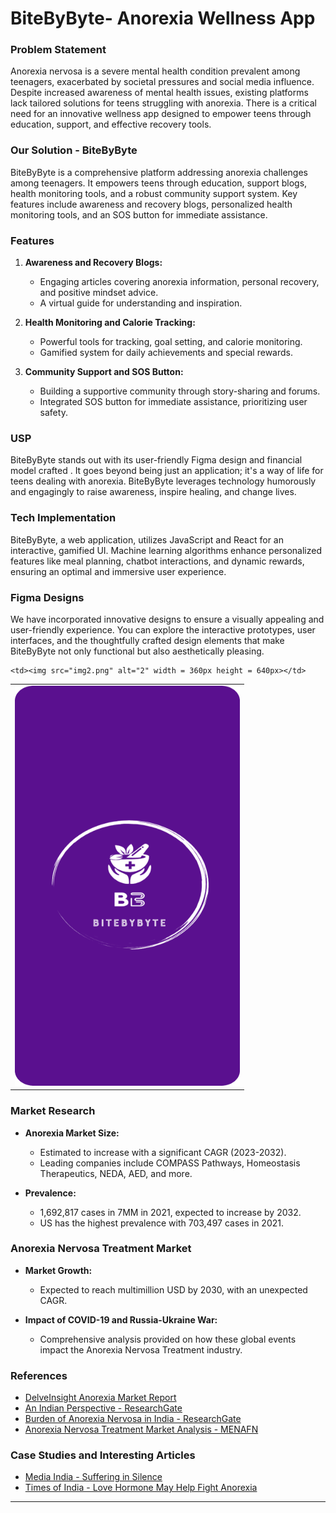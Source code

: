 # BiteByByte- Anorexia Wellness App

### Problem Statement

Anorexia nervosa is a severe mental health condition prevalent among teenagers, exacerbated by societal pressures and social media influence. Despite increased awareness of mental health issues, existing platforms lack tailored solutions for teens struggling with anorexia. There is a critical need for an innovative wellness app designed to empower teens through education, support, and effective recovery tools.

### Our Solution - BiteByByte

BiteByByte is a comprehensive platform addressing anorexia challenges among teenagers. It empowers teens through education, support blogs, health monitoring tools, and a robust community support system. Key features include awareness and recovery blogs, personalized health monitoring tools, and an SOS button for immediate assistance.

### Features

1. **Awareness and Recovery Blogs:**
   - Engaging articles covering anorexia information, personal recovery, and positive mindset advice.
   - A virtual guide for understanding and inspiration.

2. **Health Monitoring and Calorie Tracking:**
   - Powerful tools for tracking, goal setting, and calorie monitoring.
   - Gamified system for daily achievements and special rewards.

3. **Community Support and SOS Button:**
   - Building a supportive community through story-sharing and forums.
   - Integrated SOS button for immediate assistance, prioritizing user safety.

### USP

BiteByByte stands out with its user-friendly Figma design and financial model crafted . It goes beyond being just an application; it's a way of life for teens dealing with anorexia. BiteByByte leverages technology humorously and engagingly to raise awareness, inspire healing, and change lives.

### Tech Implementation

BiteByByte, a web application, utilizes JavaScript and React for an interactive, gamified UI. Machine learning algorithms enhance personalized features like meal planning, chatbot interactions, and dynamic rewards, ensuring an optimal and immersive user experience.

### Figma Designs

We have incorporated innovative designs to ensure a visually appealing and user-friendly experience. You can explore the interactive prototypes, user interfaces, and the thoughtfully crafted design elements that make BiteByByte not only functional but also aesthetically pleasing.
<table>
  <tr>
    <td> <img src="splash.png"  alt="1" width = 360px height = 640px ></td>

    <td><img src="img2.png" alt="2" width = 360px height = 640px></td>
   </tr> 
</table>

### Market Research

- **Anorexia Market Size:**
  - Estimated to increase with a significant CAGR (2023-2032).
  - Leading companies include COMPASS Pathways, Homeostasis Therapeutics, NEDA, AED, and more.

- **Prevalence:**
  - 1,692,817 cases in 7MM in 2021, expected to increase by 2032.
  - US has the highest prevalence with 703,497 cases in 2021.

### Anorexia Nervosa Treatment Market

- **Market Growth:**
  - Expected to reach multimillion USD by 2030, with an unexpected CAGR.

- **Impact of COVID-19 and Russia-Ukraine War:**
  - Comprehensive analysis provided on how these global events impact the Anorexia Nervosa Treatment industry.

### References

- [DelveInsight Anorexia Market Report](https://www.delveinsight.com/report-store/anorexia-market)
- [An Indian Perspective - ResearchGate](https://www.researchgate.net/publication/41396435_Anorexia_nervosa_An_Indian_perspective)
- [Burden of Anorexia Nervosa in India - ResearchGate](https://www.researchgate.net/publication/328691186_A_study_of_burden_of_anorexia_nervosa_in_India_-_2016)
- [Anorexia Nervosa Treatment Market Analysis - MENAFN](https://menafn.com/1107581042/Anorexia-Nervosa-Treatment-Market-Analysis-And-Forecast-To-2031)

### Case Studies and Interesting Articles

- [Media India - Suffering in Silence](https://mediaindia.eu/society/suffering-in-silence-eating-disorders-go-unnoticed-in-india/)
- [Times of India - Love Hormone May Help Fight Anorexia](https://timesofindia.indiatimes.com/home/science/love-hormone-may-help-fight-anorexia/articleshow/31978904.cms?from=mdr)

---
